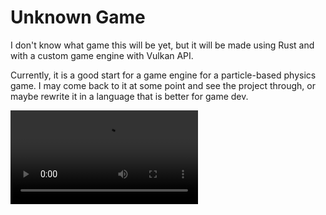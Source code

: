 # Unknown Game

I don't know what game this will be yet, but it will be made using Rust and with a custom game engine with Vulkan API.

Currently, it is a good start for a game engine for a particle-based physics game. I may come back to it at some point and see the project through, or maybe rewrite it in a language that is better for game dev.

![](./demo/unknown-game-demo.mp4)
